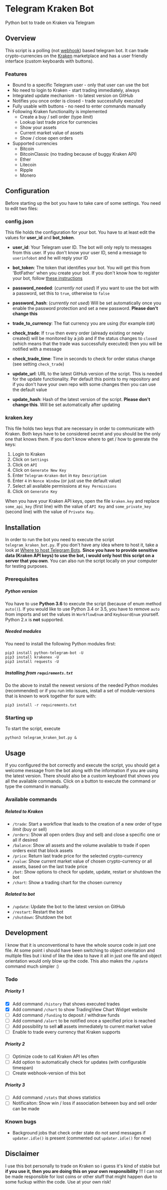 # Telegram Kraken Bot
Python bot to trade on Kraken via Telegram

## Overview
This script is a polling (not [webhook](https://github.com/python-telegram-bot/python-telegram-bot/wiki/Webhooks)) based telegram bot. It can trade crypto-currencies on the [Kraken](http://kraken.com) marketplace and has a user friendly interface (custom keyboards with buttons).

### Features
- Bound to a specific Telegram user - only that user can use the bot
- No need to login to Kraken - start trading immediately, always
- Integrated update mechanism - to latest version on GitHub
- Notifies you once order is closed - trade successfully executed
- Fully usable with buttons - no need to enter commands manually
- Following Kraken functionality is implemented
    - Create a buy / sell order (type _limit_)
    - Lookup last trade price for currencies
    - Show your assets
    - Current market value of assets
    - Show / close open orders
- Supported currencies
	- Bitcoin
	- BitcoinClassic (no trading because of buggy Kraken API)
	- Ether
	- Litecoin
	- Ripple
	- Monero

## Configuration
Before starting up the bot you have to take care of some settings. You need to edit two files:

### config.json
This file holds the configuration for your bot. You have to at least edit the values for __user_id__ and __bot_token__.

- __user_id__: Your Telegram user ID. The bot will only reply to messages from this user. If you don't know your user ID, send a message to `userinfobot` and he will reply your ID

- __bot_token__: The token that identifies your bot. You will get this from 'BotFather' when you create your bot. If you don't know how to register your bot, follow [these instructions](https://core.telegram.org/bots#3-how-do-i-create-a-bot)

- __password_needed__: (_currently not used_) If you want to use the bot with a password, set this to `true`, otherwise to `false`

- __password_hash__: (_currently not used_) Will be set automatically once you enable the password protection and set a new password. __Please don't change this__

- __trade\_to\_currency__: The fiat currency you are using (for example `EUR`)

- __check_trade__: If `true` then every order (already existing or newly created) will be monitored by a job and if the status changes to `closed` (which means that the trade was successfully executed) then you will be notified with a message

- __check\_trade\_time__: Time in seconds to check for order status change (see setting `check_trade`)

- __update_url__: URL to the latest GitHub version of the script. This is needed for the update functionality. Per default this points to my repository and if you don't have your own repo with some changes then you can use the default value

- __update_hash__: Hash of the latest version of the script. __Please don't change this__. Will be set automatically after updating

### kraken.key
This file holds two keys that are necessary in order to communicate with Kraken. Both keys have to be considered secret and you should be the only one that knows them. If you don't know where to get / how to gererate the keys:

1. Login to Kraken
2. Click on `Settings`
3. Click on `API`
4. Click on `Generate New Key`
5. Enter `Telegram-Kraken-Bot` in `Key Description`
6. Enter `4` in `Nonce Window` (or just use the default value)
7. Select all available permissions at `Key Permissions`
8. Click on `Generate Key`

When you have your Kraken API keys, open the file `kraken.key` and replace `some_api_key` (first line) with the value of `API Key` and `some_private_key` (second line) with the value of `Private Key`.

## Installation
In order to run the bot you need to execute the script `telegram_kraken_bot.py`. If you don't have any idea where to host it, take a look at [Where to host Telegram Bots](https://github.com/python-telegram-bot/python-telegram-bot/wiki/Where-to-host-Telegram-Bots). __Since you have to provide sensitive data (Kraken API keys) to use the bot, i would only host this script on a server that you own__. You can also run the script locally on your computer for testing purposes.

### Prerequisites
##### Python version
You have to use __Python 3.6__ to execute the script (because of enum method `auto()`). If you would like to use Python 3.4 or 3.5, you have to remove `auto` from imports and set the values in `WorkflowEnum` and `KeyboardEnum` yourself. Python 2.x is __not__ supported.

##### Needed modules
You need to install the following Python modules first:
```shell
pip3 install python-telegram-bot -U
pip3 install krakenex -U
pip3 install requests -U
```

##### Installing from `requirements.txt`
Do the above to install the newest versions of the needed Python modules (recommended) or if you run into issues, install a set of module-versions that is known to work together for sure with:
```shell
pip3 install -r requirements.txt
```

### Starting up
To start the script, execute
```shell
python3 telegram_kraken_bot.py &
```

## Usage
If you configured the bot correctly and execute the script, you should get a welcome message from the bot along with the information if you are using the latest version. There should also be a custom keyboard that shows you all the available commands. Click on a button to execute the command or type the command in manually.

### Available commands
##### Related to Kraken
- `/trade`: Start a workflow that leads to the creation of a new order of type _limit_ (buy or sell)
- `/orders`: Show all open orders (buy and sell) and close a specific one or all if desired
- `/balance`: Show all assets and the volume available to trade if open orders exist that block assets
- `/price`: Return last trade price for the selected crypto-currency
- `/value`: Show current market value of chosen crypto-currency or all assets, based on the last trade price
- `/bot`: Show options to check for update, update, restart or shutdown the bot
- `/chart`: Show a trading chart for the chosen currency

##### Related to bot
- `/update`: Update the bot to the latest version on GitHub
- `/restart`: Restart the bot
- `/shutdown`: Shutdown the bot

## Development
I know that it is unconventional to have the whole source code in just one file. At some point i should have been switching to object orientation and multiple files but i kind of like the idea to have it all in just one file and object orientation would only blow up the code. This also makes the `/update` command much simpler :)

### Todo
##### Priority 1
- [X] Add command `/history` that shows executed trades
- [X] Add command `/chart` to show TradingView Chart Widget website
- [ ] Add command `/funding` to deposit / withdraw funds
- [ ] Add command `/alert` to be notified once a specified price is reached
- [ ] Add possibility to sell __all__ assets immediately to current market value
- [ ] Enable to trade every currency that Kraken supports

##### Priority 2
- [ ] Optimize code to call Kraken API les often
- [ ] Add option to automatically check for updates (with configurable timespan)
- [ ] Create webhook-version of this bot

##### Priority 3
- [ ] Add command `/stats` that shows statistics
- [ ] Notificaiton: Show win / loss if association between buy and sell order can be made

### Known bugs
- Background jobs that check order state do not send messages if `updater.idle()` is present (commented out `updater.idle()` for now)

## Disclaimer
I use this bot personally to trade on Kraken so i guess it's kind of stable but __if you use it, then you are doing this on your own responsibility__ !!! I can not be made responsible for lost coins or other stuff that might happen due to some fuckup within the code. Use at your own risk!